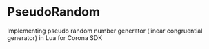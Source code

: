 # PseudoRandom
Implementing pseudo random number generator (linear congruential generator) in Lua for Corona SDK

